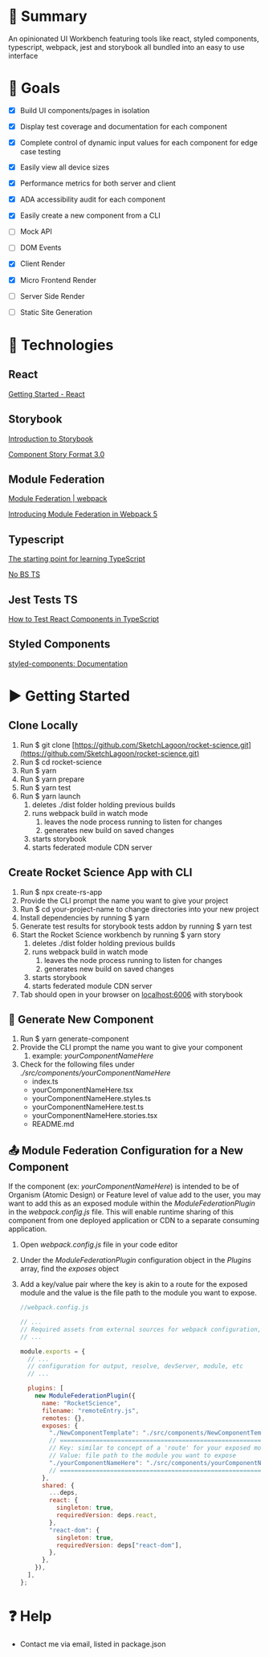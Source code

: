 # 📝 Summary

An opinionated UI Workbench featuring tools like react, styled components, typescript, webpack, jest and storybook all bundled into an easy to use interface

# 🎯 Goals

- [x] Build UI components/pages in isolation
- [x] Display test coverage and documentation for each component
- [x] Complete control of dynamic input values for each component for edge case testing
- [x] Easily view all device sizes
- [x] Performance metrics for both server and client
- [x] ADA accessibility audit for each component
- [x] Easily create a new component from a CLI
- [ ] Mock API
- [ ] DOM Events

- [x] Client Render
- [x] Micro Frontend Render
- [ ] Server Side Render
- [ ] Static Site Generation

# 🤖 Technologies

## React

[Getting Started - React](https://reactjs.org/docs/getting-started.html)

## Storybook

[Introduction to Storybook](https://storybook.js.org/docs/react/get-started/introduction)

[Component Story Format 3.0](https://storybook.js.org/blog/component-story-format-3-0/)

## Module Federation

[Module Federation | webpack](https://webpack.js.org/concepts/module-federation/)

[Introducing Module Federation in Webpack 5](https://www.youtube.com/watch?v=D3XYAx30CNc)

## Typescript

[The starting point for learning TypeScript](https://www.typescriptlang.org/docs/)

[No BS TS](https://www.youtube.com/playlist?list=PLNqp92_EXZBJYFrpEzdO2EapvU0GOJ09n)

## Jest Tests TS

[How to Test React Components in TypeScript](https://www.pluralsight.com/guides/how-to-test-react-components-in-typescript)

## Styled Components

[styled-components: Documentation](https://styled-components.com/docs)

# ▶ Getting Started

## Clone Locally

1. Run $ git clone [https://github.com/SketchLagoon/rocket-science.git](https://github.com/SketchLagoon/rocket-science.git)
2. Run $ cd rocket-science
3. Run $ yarn
4. Run $ yarn prepare
5. Run $ yarn test
6. Run $ yarn launch
   1. deletes ./dist folder holding previous builds
   2. runs webpack build in watch mode
      1. leaves the node process running to listen for changes
      2. generates new build on saved changes
   3. starts storybook
   4. starts federated module CDN server

## Create Rocket Science App with CLI

1. Run $ npx create-rs-app
2. Provide the CLI prompt the name you want to give your project
3. Run $ cd your-project-name to change directories into your new project
4. Install dependencies by running $ yarn
5. Generate test results for storybook tests addon by running $ yarn test
6. Start the Rocket Science workbench by running $ yarn story
   1. deletes ./dist folder holding previous builds
   2. runs webpack build in watch mode
      1. leaves the node process running to listen for changes
      2. generates new build on saved changes
   3. starts storybook
   4. starts federated module CDN server
7. Tab should open in your browser on [localhost:6006](http://localhost:6006) with storybook

## 🧩 Generate New Component

1. Run $ yarn generate-component
2. Provide the CLI prompt the name you want to give your component
   1. example: _yourComponentNameHere_
3. Check for the following files under _./src/components/yourComponentNameHere_
   - index.ts
   - yourComponentNameHere.tsx
   - yourComponentNameHere.styles.ts
   - yourComponentNameHere.test.ts
   - yourComponentNameHere.stories.tsx
   - README.md

## 📤 Module Federation Configuration for a New Component

If the component (ex: _yourComponentNameHere_) is intended to be of Organism (Atomic Design) or Feature level of value add to the user, you may want to add this as an exposed module within the _ModuleFederationPlugin_ in the _webpack.config.js_ file. This will enable runtime sharing of this component from one deployed application or CDN to a separate consuming application.

1. Open _webpack.config.js_ file in your code editor
2. Under the _ModuleFederationPlugin_ configuration object in the _Plugins_ array, find the _exposes_ object
3. Add a key/value pair where the key is akin to a route for the exposed module and the value is the file path to the module you want to expose.

   ```jsx
   //webpack.config.js

   // ...
   // Required assets from external sources for webpack configuration, plugins, etc
   // ...

   module.exports = {
     // ...
     // configuration for output, resolve, devServer, module, etc
     // ...

     plugins: [
       new ModuleFederationPlugin({
         name: "RocketScience",
         filename: "remoteEntry.js",
         remotes: {},
         exposes: {
           "./NewComponentTemplate": "./src/components/NewComponentTemplate",
           // =================================================================
           // Key: similar to concept of a 'route' for your exposed module
           // Value: file path to the module you want to expose
           "./yourComponentNameHere": "./src/components/yourComponentNameHere",
           // =================================================================
         },
         shared: {
           ...deps,
           react: {
             singleton: true,
             requiredVersion: deps.react,
           },
           "react-dom": {
             singleton: true,
             requiredVersion: deps["react-dom"],
           },
         },
       }),
     ],
   };
   ```

# ❓ Help

- Contact me via email, listed in package.json
